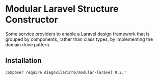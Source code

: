 # Modular Laravel Structure Constructor

Some service providers to enable a Laravel design framework that is grouped by components, rather than class types, by implementing the domain drive pattern.

## Installation

```bash
composer require diegovilarinho/modular-laravel 0.2.*
```

